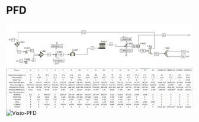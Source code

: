 # PFD
![Aspen-Process](Aspen_Process.JPG) <br>
![PFD-streamtable](PFD_Streamtable.JPG) <br>
![Visio-PFD](Visio_PFD.PNG) <br>